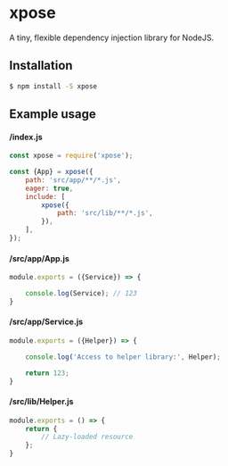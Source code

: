 # xpose

A tiny, flexible dependency injection library for NodeJS.

## Installation

```sh
$ npm install -S xpose
```

## Example usage 

#### /index.js
```js
const xpose = require('xpose');

const {App} = xpose({
    path: 'src/app/**/*.js',
    eager: true,
    include: [
        xpose({
            path: 'src/lib/**/*.js',
        }),
    ],
});
```

#### /src/app/App.js
```js
module.exports = ({Service}) => {

    console.log(Service); // 123
}
```

#### /src/app/Service.js
```js
module.exports = ({Helper}) => {

    console.log('Access to helper library:', Helper);

    return 123;
}
```

#### /src/lib/Helper.js
```js
module.exports = () => {
    return {
        // Lazy-loaded resource
    };
}
```